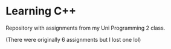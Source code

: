 # Learning C++
Repository with assignments from my Uni Programming 2 class.

(There were originally 6 assignments but I lost one lol)
